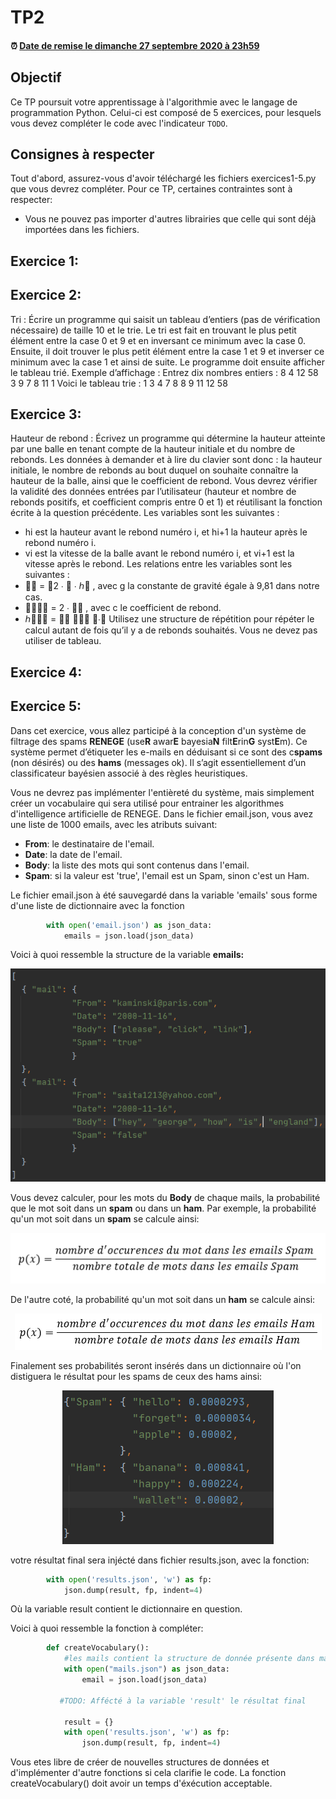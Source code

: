 

# TP2

<!--- Changer la date de remise en modifiant le URL--->
#### :alarm_clock: [Date de remise le dimanche 27 septembre 2020 à 23h59](https://www.timeanddate.com/countdown/generic?iso=20200927T2359&p0=165&msg=Remise&font=cursive&csz=1#)

## Objectif

Ce TP poursuit votre apprentissage à l'algorithmie avec le langage de programmation Python.
Celui-ci est composé de 5 exercices, pour lesquels vous devez compléter le code avec l'indicateur `TODO`.

## Consignes à respecter

Tout d'abord, assurez-vous d'avoir téléchargé les fichiers exercices1-5.py que vous devrez compléter.
Pour ce TP, certaines contraintes sont à respecter:
- Vous ne pouvez pas importer d'autres librairies que celle qui sont déjà importées dans les fichiers.


## Exercice 1:


## Exercice 2:
Tri : Écrire un programme qui saisit un tableau d’entiers (pas de vérification nécessaire) de taille 10 et le trie. Le tri est fait en trouvant le plus petit élément entre la case 0 et 9 et en inversant ce minimum avec la case 0. Ensuite, il doit trouver le plus petit élément entre la case 1 et 9 et inverser ce minimum avec la case 1 et ainsi de suite. Le programme doit ensuite afficher le tableau trié.
Exemple d’affichage :
Entrez dix nombres entiers : 8 4 12 58 3 9 7 8 11 1
Voici le tableau trie : 1 3 4 7 8 8 9 11 12 58

## Exercice 3:
Hauteur de rebond : Écrivez un programme qui détermine la hauteur atteinte par une balle en tenant
compte de la hauteur initiale et du nombre de rebonds. Les données à demander et à lire du clavier sont
donc : la hauteur initiale, le nombre de rebonds au bout duquel on souhaite connaître la hauteur de la balle,
ainsi que le coefficient de rebond. Vous devrez vérifier la validité des données entrées par l’utilisateur
(hauteur et nombre de rebonds positifs, et coefficient compris entre 0 et 1) et réutilisant la fonction écrite
à la question précédente.
Les variables sont les suivantes :
- hi est la hauteur avant le rebond numéro i, et hi+1 la hauteur après le rebond numéro i.
- vi est la vitesse de la balle avant le rebond numéro i, et vi+1 est la vitesse après le rebond.
Les relations entre les variables sont les suivantes :
-  = 2 ∙  ∙ ℎ , avec g la constante de gravité égale à 9,81 dans notre cas.
-  = 2 ∙  , avec c le coefficient de rebond.
- ℎ = 

∙
Utilisez une structure de répétition pour répéter le calcul autant de fois qu’il y a de rebonds souhaités.
Vous ne devez pas utiliser de tableau.

## Exercice 4:

## Exercice 5:
Dans cet exercice, vous allez participé à la conception d'un système de filtrage des spams <b>RENEGE</b> (use<b>R</b> awar<b>E</b> bayesia<b>N</b> filt<b>E</b>rin<b>G</b> syst<b>E</b>m). Ce système permet d’étiqueter les e-mails en déduisant si ce sont des c<b>spams</b> (non désirés) ou des <b>hams</b> (messages ok).  Il s’agit essentiellement d’un classificateur bayésien associé à des règles heuristiques. 

Vous ne devrez pas implémenter l'entièreté du système, mais simplement créer un vocabulaire qui sera utilisé pour entrainer les algorithmes d'intelligence artificielle de RENEGE. Dans le fichier email.json, vous avez une liste de 1000 emails, avec les atributs suivant:
- <b>From</b>: le destinataire de l'email.
- <b>Date</b>: la date de l'email.
- <b>Body</b>: la liste des mots qui sont contenus dans l'email.
- <b>Spam</b>: si la valeur est 'true', l'email est un Spam, sinon c'est un Ham.

Le fichier email.json à été sauvegardé dans la variable 'emails' sous forme d'une liste de dictionnaire avec la fonction 
```python
        with open('email.json') as json_data:
            emails = json.load(json_data)
```
Voici à quoi ressemble la structure de la variable <b>emails:</b>
<p align="center">
     <img alt="figure 6.1" src="img/new1.PNG?raw=true"/>
</p>
Vous devez calculer, pour les mots du <b>Body</b> de chaque mails, la probabilité que le mot soit dans un <b>spam</b> ou dans un <b>ham</b>. Par exemple, la probabilité qu'un mot soit dans un <b>spam</b> se calcule ainsi: 
<p align="center">
     <img src="img/spamss.PNG?raw=true"/>
</p>
De l'autre coté, la probabilité qu'un mot soit dans un <b>ham</b> se calcule ainsi:
<p align="center">
     <img src="img/hams.PNG?raw=true"/>
</p>
Finalement ses probabilités seront insérés dans un dictionnaire où l'on distiguera le résultat pour les spams de ceux des hams ainsi:
<p align="center">
     <img title="figure 6.2" src="img/new2PNG.PNG?raw=true"/>
</p>
votre résultat final sera injécté dans fichier results.json, avec la fonction:

```python
        with open('results.json', 'w') as fp:
            json.dump(result, fp, indent=4)
```
Où la variable result contient le dictionnaire en question.

Voici à quoi ressemble la fonction à compléter:


```python
        def createVocabulary():
            #les mails contient la structure de donnée présente dans mail.json
            with open("mails.json") as json_data:
                email = json.load(json_data)
                
           #TODO: Affécté à la variable 'result' le résultat final
           
            result = {}
            with open('results.json', 'w') as fp:
                json.dump(result, fp, indent=4)         
```

Vous etes libre de créer de nouvelles structures de données et d'implémenter d'autre fonctions si cela clarifie le code. La fonction createVocabulary() doit avoir un temps d'éxécution acceptable.












